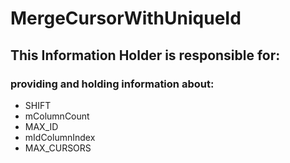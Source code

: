 # MergeCursorWithUniqueId
## This Information Holder is responsible for:
### providing and holding information about: 
* SHIFT
* mColumnCount
* MAX_ID
* mIdColumnIndex
* MAX_CURSORS
